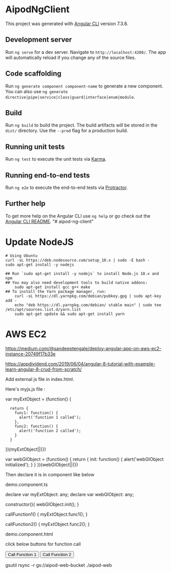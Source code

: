 # AipodNgClient

This project was generated with [Angular CLI](https://github.com/angular/angular-cli) version 7.3.8.

## Development server

Run `ng serve` for a dev server. Navigate to `http://localhost:4200/`. The app will automatically reload if you change any of the source files.

## Code scaffolding

Run `ng generate component component-name` to generate a new component. You can also use `ng generate directive|pipe|service|class|guard|interface|enum|module`.

## Build

Run `ng build` to build the project. The build artifacts will be stored in the `dist/` directory. Use the `--prod` flag for a production build.

## Running unit tests

Run `ng test` to execute the unit tests via [Karma](https://karma-runner.github.io).

## Running end-to-end tests

Run `ng e2e` to execute the end-to-end tests via [Protractor](http://www.protractortest.org/).

## Further help

To get more help on the Angular CLI use `ng help` or go check out the [Angular CLI README](https://github.com/angular/angular-cli/blob/master/README.md).
"# aipod-ng-client" 


# Update NodeJS

    # Using Ubuntu
    curl -sL https://deb.nodesource.com/setup_10.x | sudo -E bash -
    sudo apt-get install -y nodejs

    ## Run `sudo apt-get install -y nodejs` to install Node.js 10.x and npm
    ## You may also need development tools to build native addons:
        sudo apt-get install gcc g++ make
    ## To install the Yarn package manager, run:
        curl -sL https://dl.yarnpkg.com/debian/pubkey.gpg | sudo apt-key add -
        echo "deb https://dl.yarnpkg.com/debian/ stable main" | sudo tee /etc/apt/sources.list.d/yarn.list
        sudo apt-get update && sudo apt-get install yarn

# AWS EC2

https://medium.com/@sandeeptengale/deploy-angular-app-on-aws-ec2-instance-20749f17b33e

https://appdividend.com/2019/06/04/angular-8-tutorial-with-example-learn-angular-8-crud-from-scratch/


Add external js file in index.html.

<script src="./assets/vendors/myjs.js"></script>

Here's myjs.js file :

  var myExtObject = (function() {

      return {
        func1: function() {
          alert('function 1 called');
        },
        func2: function() {
          alert('function 2 called');
        }
      }

  })(myExtObject||{})


  var webGlObject = (function() { 
      return { 
        init: function() { 
          alert('webGlObject initialized');
        } 
      } 
  })(webGlObject||{})

Then declare it is in component like below

demo.component.ts

  declare var myExtObject: any;
  declare var webGlObject: any;

  constructor(){
      webGlObject.init();
  }

  callFunction1() {
      myExtObject.func1();
  }

  callFunction2() {
      myExtObject.func2();
  }

demo.component.html

<div>
    <p>click below buttons for function call</p>
    <button (click)="callFunction1()">Call Function 1</button>
    <button (click)="callFunction2()">Call Function 2</button>
</div>


gsutil rsync -r gs://aipod-web-bucket ./aipod-web